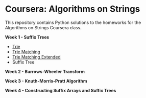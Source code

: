 # Coursera: Algorithms on Strings
This repository contains Python solutions to the homeworks for the Algorithms on Strings Coursera class.

**Week 1 - Suffix Trees**
* [Trie](https://github.com/IAjimi/Data-Structures-and-Algorithms-Coursera/blob/master/4%20-%20Algorithms%20on%20Strings/1%20-%20Suffix%20Trees/trie.py)
* [Trie Matching](https://github.com/IAjimi/Data-Structures-and-Algorithms-Coursera/blob/master/4%20-%20Algorithms%20on%20Strings/1%20-%20Suffix%20Trees/trie_matching.py)
* [Trie Matching Extended](https://github.com/IAjimi/Data-Structures-and-Algorithms-Coursera/blob/master/4%20-%20Algorithms%20on%20Strings/1%20-%20Suffix%20Trees/trie_matching_extended.py)
* Suffix Tree

**Week 2 - Burrows-Wheeler Transform**

**Week 3 - Knuth-Morris-Pratt Algorithm**

**Week 4 - Constructing Suffix Arrays and Suffix Trees**
